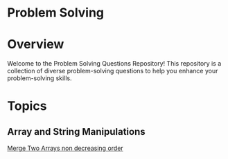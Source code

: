 # Problem Solving 

# Overview

Welcome to the Problem Solving Questions Repository! This repository is a collection of diverse problem-solving questions to help you enhance your problem-solving skills.

# Topics
## Array and String Manipulations

[ Merge Two Arrays non decreasing order](Array-Problems/merge-array.js)

   
